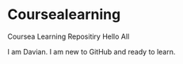 # Coursealearning
Coursea Learning Repositiry
Hello All

I am Davian. I am new to GitHub and ready to learn.
